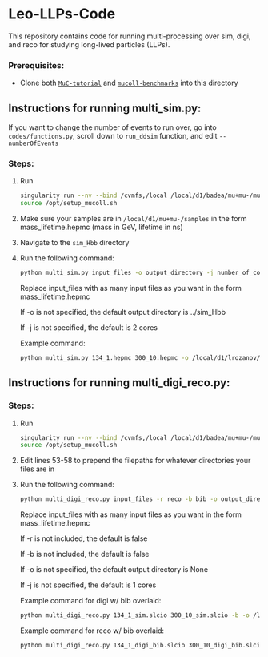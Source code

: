 # Leo-LLPs-Code

This repository contains code for running multi-processing over sim, digi, and reco for studying long-lived particles (LLPs).


### Prerequisites:
- Clone both [`MuC-tutorial`](https://github.com/MuonColliderSoft/MuC-Tutorial) and [`mucoll-benchmarks`](https://github.com/MuonColliderSoft/mucoll-benchmarks/tree/main) into this directory

## Instructions for running multi_sim.py:

If you want to change the number of events to run over, go into `codes/functions.py`, scroll down to `run_ddsim` function, and edit `--numberOfEvents`

### Steps:
1. Run
    ```bash
    singularity run --nv --bind /cvmfs,/local /local/d1/badea/mu+mu-/mucoll-deploy.sif
    source /opt/setup_mucoll.sh
    ```
2. Make sure your samples are in `/local/d1/mu+mu-/samples` in the form mass_lifetime.hepmc (mass in GeV, lifetime in ns)
3. Navigate to the `sim_Hbb` directory
4. Run the following command:

   ```bash
   python multi_sim.py input_files -o output_directory -j number_of_cores
   ```
   Replace input_files with as many input files as you want in the form mass_lifetime.hepmc

   If -o is not specified, the default output directory is ../sim_Hbb
   
   If -j is not specified, the default is 2 cores
   
   Example command:
   ```bash
   python multi_sim.py 134_1.hepmc 300_10.hepmc -o /local/d1/lrozanov/mucoll-tutorial-2023/sim_Hbb -j 2
   ```

## Instructions for running multi_digi_reco.py:

### Steps:
1. Run
    ```bash
    singularity run --nv --bind /cvmfs,/local /local/d1/badea/mu+mu-/mucoll-deploy.sif
    source /opt/setup_mucoll.sh
    ```
2. Edit lines 53-58 to prepend the filepaths for whatever directories your files are in
3. Run the following command:

   ```bash
   python multi_digi_reco.py input_files -r reco -b bib -o output_directory -j number_of_cores
   ```
   Replace input_files with as many input files as you want in the form mass_lifetime.hepmc

   If -r is not included, the default is false

   If -b is not included, the default is false

   If -o is not specified, the default output directory is None
   
   If -j is not specified, the default is 1 cores
   
   Example command for digi w/ bib overlaid:
   ```bash
   python multi_digi_reco.py 134_1_sim.slcio 300_10_sim.slcio -b -o /local/d1/lrozanov/mucoll-tutorial-2023/digi_Hbb_bib -j 2
   ```
   Example command for reco w/ bib overlaid:
   ```bash
   python multi_digi_reco.py 134_1_digi_bib.slcio 300_10_digi_bib.slcio -r -b -o /local/d1/lrozanov/mucoll-tutorial-2023/reco_Hbb_bib -j 2
   ```